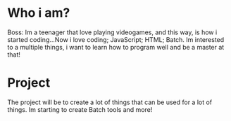 # Who i am?

Boss: Im a teenager that love playing videogames, and this way, is how i started coding...Now i love coding; JavaScript; HTML; Batch.
Im interested to a multiple things, i want to learn how to program well and be a master at that!

# Project

The project will be to create a lot of things that can be used for a lot of things.
Im starting to create Batch tools and more!
